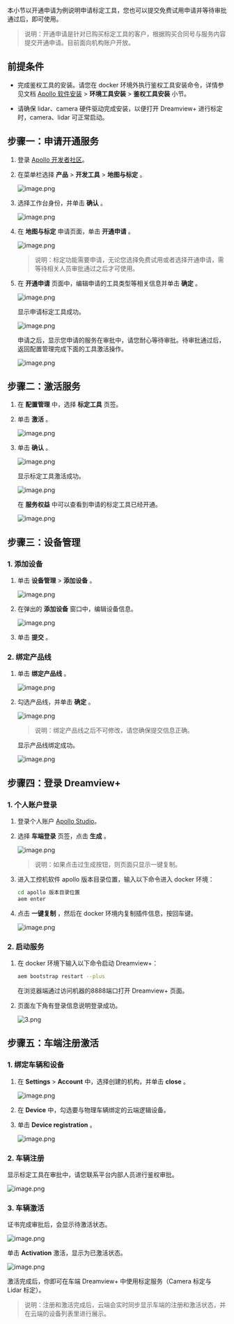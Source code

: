 本小节以开通申请为例说明申请标定工具，您也可以提交免费试用申请并等待审批通过后，即可使用。

> 说明：开通申请是针对已购买标定工具的客户，根据购买合同号与服务内容提交开通申请。目前面向机构账户开放。

## 前提条件

- 完成鉴权工具的安装。请您在 docker 环境外执行鉴权工具安装命令，详情参见文档 [Apollo 软件安装](https://apollo.baidu.com/community/Apollo-Homepage-Document?doc=BYFxAcGcC4HpYIbgPYBtXIHQCMEEsATAV0wGNkBbWA5UyRFdZAWnAQCcBrZgcwFMAdn3Z5SsVAhB9IIWBQIB9GnQUAmBQA8AogDZNATgDMmgBwARTVoAsmgEIWN+gMKW9jtyYDsrzQEEAjH7G6tomdg6+AGKWNhq2tnZuWvqmxhq+YQBmAAwmhqQEngCs+kb62dhF-pl8pNl8mapWfPVF9fWYoBSoQA) > **环境工具安装** > **鉴权工具安装** 小节。

- 请确保 lidar、camera 硬件驱动完成安装，以便打开 Dreamview+ 进行标定时，camera、lidar 可正常启动。

## 步骤一：申请开通服务

1. 登录 [Apollo 开发者社区](https://apollo.baidu.com/)。

2. 在菜单栏选择 **产品** > **开发工具** > **地图与标定** 。

   ![image.png](https://bce.bdstatic.com/doc/Apollo-Homepage-Document/Apollo_Studio/image_00474f7.png)

3. 选择工作台身份，并单击 **确认** 。

   ![image.png](https://bce.bdstatic.com/doc/Apollo-Homepage-Document/Apollo_Studio/image_6419eb4.png)

4. 在 **地图与标定** 申请页面，单击 **开通申请** 。

   ![image.png](https://bce.bdstatic.com/doc/Apollo-Homepage-Document/Apollo_Studio/image_353bee1.png)

   > 说明：标定功能需要申请，无论您选择免费试用或者选择开通申请，需等待相关人员审批通过之后才可使用。

5. 在 **开通申请** 页面中，编辑申请的工具类型等相关信息并单击 **确定** 。

   ![image.png](https://bce.bdstatic.com/doc/Apollo-Homepage-Document/Apollo_Studio/image_0e68cdc.png)

   显示申请标定工具成功。

   ![image.png](https://bce.bdstatic.com/doc/Apollo-Homepage-Document/Apollo_Studio/image_61144e1.png)

   申请之后，显示您申请的服务在审批中，请您耐心等待审批。待审批通过后，返回配置管理完成下面的工具激活操作。

   ![image.png](https://bce.bdstatic.com/doc/Apollo-Homepage-Document/Apollo_Studio/image_5e45d98.png)

## 步骤二：激活服务

1. 在 **配置管理** 中，选择 **标定工具** 页签。
2. 单击 **激活** 。

   ![image.png](https://bce.bdstatic.com/doc/Apollo-Homepage-Document/Apollo_Studio/image_a5a5ee7.png)

3. 单击 **确认** 。

   ![image.png](https://bce.bdstatic.com/doc/Apollo-Homepage-Document/Apollo_Studio/image_73e9fb0.png)

   显示标定工具激活成功。

   ![image.png](https://bce.bdstatic.com/doc/Apollo-Homepage-Document/Apollo_Studio/image_bbb0937.png)

   在 **服务权益** 中可以查看到申请的标定工具已经开通。

   ![image.png](https://bce.bdstatic.com/doc/Apollo-Homepage-Document/Apollo_Studio/image_70a0b84.png)

## 步骤三：设备管理

### 1. 添加设备

1. 单击 **设备管理** > **添加设备** 。

   ![image.png](https://bce.bdstatic.com/doc/Apollo-Homepage-Document/Apollo_Studio/image_b416c9e.png)

2. 在弹出的 **添加设备** 窗口中，编辑设备信息。

   ![image.png](https://bce.bdstatic.com/doc/Apollo-Homepage-Document/Apollo_Studio/image_fad3dd1.png)

3. 单击 **提交** 。

### 2. 绑定产品线

1. 单击 **绑定产品线** 。

   ![image.png](https://bce.bdstatic.com/doc/Apollo-Homepage-Document/Apollo_Studio/image_ab3c626.png)

2. 勾选产品线，并单击 **确定** 。

   ![image.png](https://bce.bdstatic.com/doc/Apollo-Homepage-Document/Apollo_Studio/image_a16f61d.png)

   > 说明：绑定产品线之后不可修改，请您确保提交信息正确。

   显示产品线绑定成功。

   ![image.png](https://bce.bdstatic.com/doc/Apollo-Homepage-Document/Apollo_Studio/image_924dd73.png)

## 步骤四：登录 Dreamview+

### 1. 个人账户登录

1. 登录个人账户 [Apollo Studio](https://apollo.baidu.com/workspace/account-center/services)。

2. 选择 **车端登录** 页签，点击 **生成** 。

   ![image.png](https://bce.bdstatic.com/doc/Apollo-Homepage-Document/Apollo_Studio/image_a83b979.png)

   > 说明：如果点击过生成按钮，则页面只显示一键复制。

3. 进入工控机软件 apollo 版本目录位置，输入以下命令进入 docker 环境：

   ```bash
   cd apollo 版本目录位置
   aem enter
   ```

4. 点击 **一键复制** ，然后在 docker 环境内复制插件信息，按回车键。

   ![image.png](https://bce.bdstatic.com/doc/Apollo-Homepage-Document/Apollo_Studio/image_89bae24.png)

### 2. 启动服务

1. 在 docker 环境下输入以下命令启动 Dreamview+：

   ```bash
   aem bootstrap restart --plus
   ```

   在浏览器端通过访问机器的8888端口打开 Dreamview+ 页面。

2. 页面左下角有登录信息说明登录成功。

   ![3.png](https://bce.bdstatic.com/doc/Apollo-Homepage-Document/Apollo_Studio/3_5341e20.png)

## 步骤五：车端注册激活

### 1. 绑定车辆和设备

1. 在 **Settings** > **Account** 中，选择创建的机构，并单击 **close** 。

   ![image.png](https://bce.bdstatic.com/doc/Apollo-Homepage-Document/Apollo_Studio/image_ba39b4c.png)

2. 在 **Device** 中，勾选要与物理车辆绑定的云端逻辑设备。
3. 单击 **Device registration** 。

   ![image.png](https://bce.bdstatic.com/doc/Apollo-Homepage-Document/Apollo_Studio/image_8a0f0ec.png)

### 2. 车辆注册

显示标定工具在审批中，请您联系平台内部人员进行鉴权审批。

![image.png](https://bce.bdstatic.com/doc/Apollo-Homepage-Document/Apollo_Studio/image_1720132.png)

### 3. 车辆激活

证书完成审批后，会显示待激活状态。

![image.png](https://bce.bdstatic.com/doc/Apollo-Homepage-Document/Apollo_Studio/image_441d08a.png)

单击 **Activation** 激活，显示为已激活状态。

![image.png](https://bce.bdstatic.com/doc/Apollo-Homepage-Document/Apollo_Studio/image_253ee09.png)

激活完成后，你即可在车端 Dreamview+ 中使用标定服务（Camera 标定与 Lidar 标定）。

> 说明：注册和激活完成后，云端会实时同步显示车端的注册和激活状态，并在云端的设备列表里进行展示。
